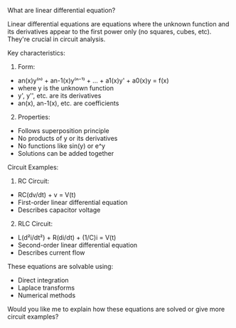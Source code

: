 What are linear differential equation?

Linear differential equations are equations where the unknown function and its derivatives appear to the first power only (no squares, cubes, etc). They're crucial in circuit analysis.

Key characteristics:
1. Form: 
- an(x)y⁽ⁿ⁾ + an-1(x)y⁽ⁿ⁻¹⁾ + ... + a1(x)y' + a0(x)y = f(x)
- where y is the unknown function
- y', y'', etc. are its derivatives
- an(x), an-1(x), etc. are coefficients

2. Properties:
- Follows superposition principle
- No products of y or its derivatives
- No functions like sin(y) or e^y
- Solutions can be added together

Circuit Examples:
1. RC Circuit:
- RC(dv/dt) + v = V(t)
- First-order linear differential equation
- Describes capacitor voltage

2. RLC Circuit:
- L(d²i/dt²) + R(di/dt) + (1/C)i = V(t)
- Second-order linear differential equation
- Describes current flow

These equations are solvable using:
- Direct integration
- Laplace transforms
- Numerical methods

Would you like me to explain how these equations are solved or give more circuit examples?